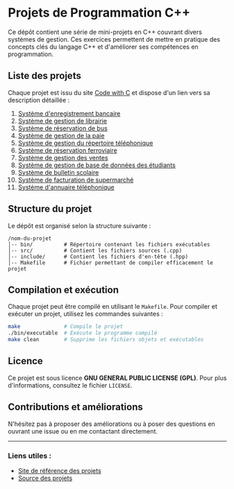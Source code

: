 # Projets de Programmation C++

Ce dépôt contient une série de mini-projets en C++ couvrant divers systèmes de gestion. Ces exercices permettent de mettre en pratique des concepts clés du langage C++ et d'améliorer ses compétences en programmation.

## Liste des projets

Chaque projet est issu du site [Code with C](https://www.codewithc.com/c-projects-with-source-code/) et dispose d'un lien vers sa description détaillée :

1. [Système d'enregistrement bancaire](https://www.codewithc.com/banking-record-system-project-c/)
2. [Système de gestion de librairie](https://www.codewithc.com/bookshop-management-system-project-in-c/)
3. [Système de réservation de bus](https://www.codewithc.com/bus-reservation-system-project-in-c/)
4. [Système de gestion de la paie](https://www.codewithc.com/payroll-management-system-project-in-c/)
5. [Système de gestion du répertoire téléphonique](https://www.codewithc.com/phonebook-management-system-project-in-c/)
6. [Système de réservation ferroviaire](https://www.codewithc.com/railway-reservation-system-project-in-c/)
7. [Système de gestion des ventes](https://www.codewithc.com/sales-management-system-project-c/)
8. [Système de gestion de base de données des étudiants](https://www.codewithc.com/student-database-management-system-c-project/)
9. [Système de bulletin scolaire](https://www.codewithc.com/student-report-card-system-project-in-c/)
10. [Système de facturation de supermarché](https://www.codewithc.com/supermarket-billing-system-project-in-c/)
11. [Système d'annuaire téléphonique](https://www.codewithc.com/telephone-directory-system-project-in-c/)

## Structure du projet

Le dépôt est organisé selon la structure suivante :

```
/nom-du-projet
│-- bin/          # Répertoire contenant les fichiers exécutables
│-- src/          # Contient les fichiers sources (.cpp)
│-- include/      # Contient les fichiers d'en-tête (.hpp)
│-- Makefile      # Fichier permettant de compiler efficacement le projet
```

## Compilation et exécution

Chaque projet peut être compilé en utilisant le `Makefile`. Pour compiler et exécuter un projet, utilisez les commandes suivantes :

```sh
make              # Compile le projet
./bin/executable  # Exécute le programme compilé
make clean        # Supprime les fichiers objets et exécutables
```

## Licence

Ce projet est sous licence **GNU GENERAL PUBLIC LICENSE (GPL)**. Pour plus d'informations, consultez le fichier `LICENSE`.

## Contributions et améliorations

N'hésitez pas à proposer des améliorations ou à poser des questions en ouvrant une issue ou en me contactant directement.

---

### Liens utiles :
- [Site de référence des projets](https://www.el-kalam.com/mini-projets-en-c-et-en-c/)
- [Source des projets](https://www.codewithc.com/c-projects-with-source-code/)

